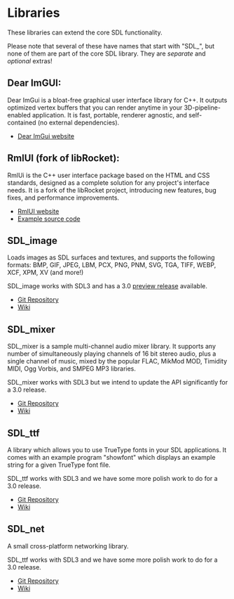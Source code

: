 # Libraries

These libraries can extend the core SDL functionality.

Please note that several of these have names that start with "SDL_", but none of them are part of the core SDL library. They are _separate_ and _optional_ extras!

## Dear ImGUI:

Dear ImGui is a bloat-free graphical user interface library for C++. It outputs optimized vertex buffers that you can render anytime in your 3D-pipeline-enabled application. It is fast, portable, renderer agnostic, and self-contained (no external dependencies).

- [Dear ImGui website](https://github.com/ocornut/imgui)


## RmlUI (fork of libRocket):

RmlUi is the C++ user interface package based on the HTML and CSS standards, designed as a complete solution for any project's interface needs. It is a fork of the libRocket project, introducing new features, bug fixes, and performance improvements.

- [RmlUI website](https://github.com/mikke89/RmlUi)
- [Example source code](https://github.com/mikke89/RmlUi/tree/master/Backends)

## SDL_image

Loads images as SDL surfaces and textures, and supports the following formats:
BMP, GIF, JPEG, LBM, PCX, PNG, PNM, SVG, TGA, TIFF, WEBP, XCF, XPM, XV (and more!)

SDL_image works with SDL3 and has a 3.0 [preview release](https://github.com/libsdl-org/SDL_image/releases/tag/preview-3.1.0) available.

- [Git Repository](https://github.com/libsdl-org/SDL_image)
- [Wiki](https://wiki.libsdl.org/SDL3_image)

## SDL_mixer

SDL_mixer is a sample multi-channel audio mixer library. It supports any number
of simultaneously playing channels of 16 bit stereo audio, plus a single
channel of music, mixed by the popular FLAC, MikMod MOD, Timidity MIDI, Ogg
Vorbis, and SMPEG MP3 libraries.

SDL_mixer works with SDL3 but we intend to update the API significantly for a 3.0 release.

- [Git Repository](https://github.com/libsdl-org/SDL_mixer)
- [Wiki](https://wiki.libsdl.org/SDL3_mixer)

## SDL_ttf

A library which allows you to use TrueType fonts in your SDL applications. It
comes with an example program "showfont" which displays an example string for a
given TrueType font file.

SDL_ttf works with SDL3 and we have some more polish work to do for a 3.0 release.

- [Git Repository](https://github.com/libsdl-org/SDL_ttf)
- [Wiki](https://wiki.libsdl.org/SDL3_ttf)

## SDL_net

A small cross-platform networking library.

SDL_ttf works with SDL3 and we have some more polish work to do for a 3.0 release.

- [Git Repository](https://github.com/libsdl-org/SDL_net)
- [Wiki](https://wiki.libsdl.org/SDL3_net)

